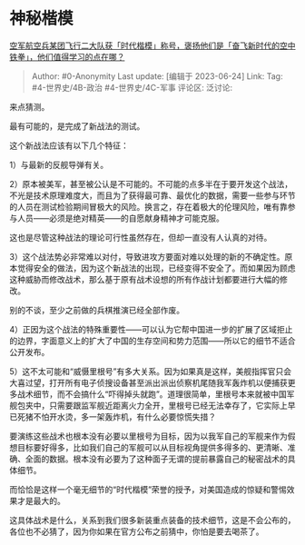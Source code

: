 # 神秘楷模
[空军航空兵某团飞行二大队获「时代楷模」称号，褒扬他们是「奋飞新时代的空中铁拳」，他们值得学习的点在哪？](https://www.zhihu.com/question/607609756/answer/3086968001)

> Author: #0-Anonymity
> Last update: [编辑于 2023-06-24]
> Link:
> Tag: #4-世界史/4B-政治 #4-世界史/4C-军事 
> 评论区:
> 泛讨论:

来点猜测。

最有可能的，是完成了新战法的测试。

这个新战法应该有以下几个特征：

1）与最新的反舰导弹有关。

2）原本被美军，甚至被公认是不可能的。不可能的点多半在于要开发这个战法，不光是技术原理难度大，而且为了获得最可靠、最优化的数据，需要一些参与环节的人员在测试检验期间冒极大的风险。换言之，存在着极大的伦理风险，唯有靠参与人员——必须是绝对精英——的自愿献身精神才可能克服。

这也是尽管这种战法的理论可行性虽然存在，但却一直没有人认真的对待。

3）这个战法势必非常难以对付，导致进攻方要面对难以处理的新的不确定性。原本觉得安全的做法，因为这个新战法的出现，已经变得不安全了。而如果因为顾虑这种威胁而修改战术，那么基于原有战术设想的所有作战计划都要进行大幅的修改。

别的不谈，至少之前做的兵棋推演已经全部作废。

4）正因为这个战法的特殊重要性——可以认为它帮中国进一步的扩展了区域拒止的边界，字面意义上的扩大了中国的生存空间和势力范围——所以它的细节不适合公开发布。

5）这不太可能和“威慑里根号”有多大关系。因为如果真是这样，美舰指挥官只会大喜过望，打开所有电子侦搜设备甚至派出派出侦察机尾随我军轰炸机以便捕获更多战术细节，而不会搞什么“吓得掉头就跑”。道理很简单，里根号本来就被中国军舰包夹中，只需要跟监军舰近距离火力全开，里根号已经无法幸存了，它实际上早已死猪不怕开水烫，多一架轰炸机，有什么必要惊慌失措？

要演练这些战术也根本没有必要以里根号为目标，因为以我军自己的军舰来作为假想目标要好得多，比如我们自己的军舰可以从目标视角提供多得多的、更清晰、准确、全面的数据。根本没有必要为了这种面子无谓的提前暴露自己的秘密战术的具体细节。

而恰恰是这样一个毫无细节的“时代楷模”荣誉的授予，对美国造成的惊疑和警惕效果才是最大的。

这具体战术是什么，关系到我们很多新装重点装备的技术细节，这是不会公布的，各位也不必猜了，因为你如果在官方公布之前猜中，你怕是要去喝茶了。